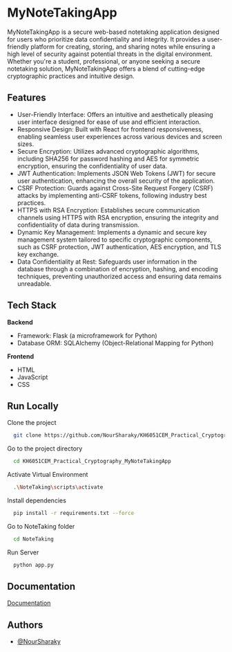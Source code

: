 
# MyNoteTakingApp

MyNoteTakingApp is a secure web-based notetaking application designed for users who prioritize data confidentiality and integrity. It provides a user-friendly platform for creating, storing, and sharing notes while ensuring a high level of security against potential threats in the digital environment. Whether you're a student, professional, or anyone seeking a secure notetaking solution, MyNoteTakingApp offers a blend of cutting-edge cryptographic practices and intuitive design.


## Features

- User-Friendly Interface: Offers an intuitive and aesthetically pleasing user interface designed for ease of use and efficient interaction.
- Responsive Design: Built with React for frontend responsiveness, enabling seamless user experiences across various devices and screen sizes.
- Secure Encryption: Utilizes advanced cryptographic algorithms, including SHA256 for password hashing and AES for symmetric encryption, ensuring the confidentiality of user data.
- JWT Authentication: Implements JSON Web Tokens (JWT) for secure user authentication, enhancing the overall security of the application.
- CSRF Protection: Guards against Cross-Site Request Forgery (CSRF) attacks by implementing anti-CSRF tokens, following industry best practices.
- HTTPS with RSA Encryption: Establishes secure communication channels using HTTPS with RSA encryption, ensuring the integrity and confidentiality of data during transmission.
- Dynamic Key Management: Implements a dynamic and secure key management system tailored to specific cryptographic components, such as CSRF protection, JWT authentication, AES encryption, and TLS key exchange.
- Data Confidentiality at Rest: Safeguards user information in the database through a combination of encryption, hashing, and encoding techniques, preventing unauthorized access and ensuring data remains unreadable.

## Tech Stack

 **Backend**
- Framework: Flask (a microframework for Python)
- Database ORM: SQLAlchemy (Object-Relational Mapping for Python)

**Frontend**
- HTML
- JavaScript
- CSS



## Run Locally

Clone the project

```bash
  git clone https://github.com/NourSharaky/KH6051CEM_Practical_Cryptography_MyNoteTakingApp.git
```

Go to the project directory

```bash
  cd KH6051CEM_Practical_Cryptography_MyNoteTakingApp
```

Activate Virtual Environment
```bash
  .\NoteTaking\scripts\activate
```

Install dependencies

```bash
  pip install -r requirements.txt --force
```

Go to NoteTaking folder

```bash
  cd NoteTaking
```

Run Server

```bash
  python app.py
```


## Documentation

[Documentation](https://elsewedyedu1-my.sharepoint.com/:b:/g/personal/ns00149_tkh_edu_eg/EaYpv6hPQF5LqpPHWMmvNJwBCAlPcL2KFrWWpXemTY09Wg?e=L7uxW3)


## Authors

- [@NourSharaky](https://github.com/NourSharaky)

